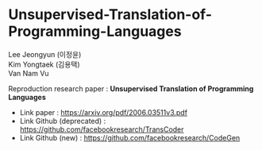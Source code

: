 # Unsupervised-Translation-of-Programming-Languages
Lee Jeongyun (이정윤) </br>
Kim Yongtaek (김용택) </br>
Van Nam Vu

Reproduction research paper : **Unsupervised Translation of Programming Languages**
- Link paper : https://arxiv.org/pdf/2006.03511v3.pdf
- Link Github (deprecated) : https://github.com/facebookresearch/TransCoder
- Link Github (new) : https://github.com/facebookresearch/CodeGen
